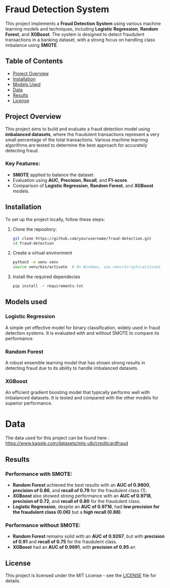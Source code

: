 # Fraud Detection System

This project implements a **Fraud Detection System** using various machine learning models and techniques, including **Logistic Regression**, **Random Forest**, and **XGBoost**. The system is designed to detect fraudulent transactions in a banking dataset, with a strong focus on handling class imbalance using **SMOTE**.

## Table of Contents

- [Project Overview](#project-overview)
- [Installation](#installation)
- [Models Used](#models-used)
- [Data](#data)
- [Results](#results)
- [License](#license)

## Project Overview

This project aims to build and evaluate a fraud detection model using **imbalanced datasets**, where the fraudulent transactions represent a very small percentage of the total transactions. Various machine learning algorithms are tested to determine the best approach for accurately detecting fraud.

### Key Features:
- **SMOTE** applied to balance the dataset.
- Evaluation using **AUC**, **Precision**, **Recall**, and **F1-score**.
- Comparison of **Logistic Regression**, **Random Forest**, and **XGBoost** models.

## Installation

To set up the project locally, follow these steps:

1. Clone the repository:
   ```bash
   git clone https://github.com/yourusername/fraud-detection.git
   cd fraud-detection

2. Create a virtual environment 
   ```bash
   python3 -m venv venv
   source venv/bin/activate  # On Windows, use venv\Scripts\activate

3. Install the required dependecies
   ```bash
   pip install -r requirements.txt

## Models used
### Logistic Regression
A simple yet effective model for binary classification, widely used in fraud detection systems. It is evaluated with and without SMOTE to compare its performance.
### Random Forest
A robust ensemble learning model that has shown strong results in detecting fraud due to its ability to handle imbalanced datasets.
### XGBoost
An efficient gradient boosting model that typically performs well with imbalanced datasets. It is tested and compared with the other models for superior performance.

# Data
The data used for this project can be found here :
https://www.kaggle.com/datasets/mlg-ulb/creditcardfraud

## Results

### Performance with SMOTE:

- **Random Forest** achieved the best results with an **AUC of 0.9800**, **precision of 0.86**, and **recall of 0.79** for the fraudulent class (1).
- **XGBoost** also showed strong performance with an **AUC of 0.9718**, **precision of 0.72**, and **recall of 0.80** for the fraudulent class.
- **Logistic Regression**, despite an **AUC of 0.9716**, had **low precision for the fraudulent class (0.06)** but a **high recall (0.88)**.

### Performance without SMOTE:

- **Random Forest** remains solid with an **AUC of 0.9267**, but with **precision of 0.91** and **recall of 0.75** for the fraudulent class.
- **XGBoost** had an **AUC of 0.9691**, with **precision of 0.95** an



## License

This project is licensed under the MIT License - see the [LICENSE](LICENSE) file for details.
